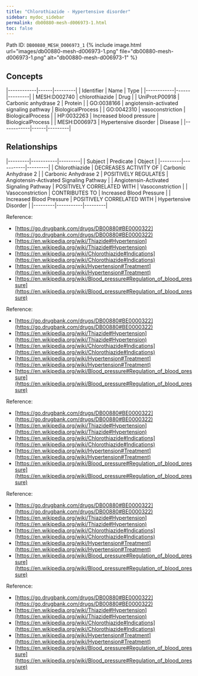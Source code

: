 ```yaml
---
title: "Chlorothiazide - Hypertensive disorder"
sidebar: mydoc_sidebar
permalink: db00880-mesh-d006973-1.html
toc: false 
---
```



Path ID: `DB00880_MESH_D006973_1`
{% include image.html url="images/db00880-mesh-d006973-1.png" file="db00880-mesh-d006973-1.png" alt="db00880-mesh-d006973-1" %}

## Concepts

|------------|------|---------|
| Identifier | Name | Type    |
|------------|------|---------|
| MESH:D002740 | chlorothiazide | Drug |
| UniProt:P00918 | Carbonic anhydrase 2 | Protein |
| GO:0038166 | angiotensin-activated signaling pathway | BiologicalProcess |
| GO:0042310 | vasoconstriction | BiologicalProcess |
| HP:0032263 | Increased blood pressure | BiologicalProcess |
| MESH:D006973 | Hypertensive disorder | Disease |
|------------|------|---------|

## Relationships

|---------|-----------|---------|
| Subject | Predicate | Object  |
|---------|-----------|---------|
| Chlorothiazide | DECREASES ACTIVITY OF | Carbonic Anhydrase 2 |
| Carbonic Anhydrase 2 | POSITIVELY REGULATES | Angiotensin-Activated Signaling Pathway |
| Angiotensin-Activated Signaling Pathway | POSITIVELY CORRELATED WITH | Vasoconstriction |
| Vasoconstriction | CONTRIBUTES TO | Increased Blood Pressure |
| Increased Blood Pressure | POSITIVELY CORRELATED WITH | Hypertensive Disorder |
|---------|-----------|---------|

Reference: 
  - [https://go.drugbank.com/drugs/DB00880#BE0000322](https://go.drugbank.com/drugs/DB00880#BE0000322)
  - [https://en.wikipedia.org/wiki/Thiazide#Hypertension](https://en.wikipedia.org/wiki/Thiazide#Hypertension)
  - [https://en.wikipedia.org/wiki/Chlorothiazide#Indications](https://en.wikipedia.org/wiki/Chlorothiazide#Indications)
  - [https://en.wikipedia.org/wiki/Hypertension#Treatment](https://en.wikipedia.org/wiki/Hypertension#Treatment)
  - [https://en.wikipedia.org/wiki/Blood_pressure#Regulation_of_blood_pressure](https://en.wikipedia.org/wiki/Blood_pressure#Regulation_of_blood_pressure)

Reference: 
  - [https://go.drugbank.com/drugs/DB00880#BE0000322](https://go.drugbank.com/drugs/DB00880#BE0000322)
  - [https://en.wikipedia.org/wiki/Thiazide#Hypertension](https://en.wikipedia.org/wiki/Thiazide#Hypertension)
  - [https://en.wikipedia.org/wiki/Chlorothiazide#Indications](https://en.wikipedia.org/wiki/Chlorothiazide#Indications)
  - [https://en.wikipedia.org/wiki/Hypertension#Treatment](https://en.wikipedia.org/wiki/Hypertension#Treatment)
  - [https://en.wikipedia.org/wiki/Blood_pressure#Regulation_of_blood_pressure](https://en.wikipedia.org/wiki/Blood_pressure#Regulation_of_blood_pressure)

Reference: 
  - [https://go.drugbank.com/drugs/DB00880#BE0000322](https://go.drugbank.com/drugs/DB00880#BE0000322)
  - [https://en.wikipedia.org/wiki/Thiazide#Hypertension](https://en.wikipedia.org/wiki/Thiazide#Hypertension)
  - [https://en.wikipedia.org/wiki/Chlorothiazide#Indications](https://en.wikipedia.org/wiki/Chlorothiazide#Indications)
  - [https://en.wikipedia.org/wiki/Hypertension#Treatment](https://en.wikipedia.org/wiki/Hypertension#Treatment)
  - [https://en.wikipedia.org/wiki/Blood_pressure#Regulation_of_blood_pressure](https://en.wikipedia.org/wiki/Blood_pressure#Regulation_of_blood_pressure)

Reference: 
  - [https://go.drugbank.com/drugs/DB00880#BE0000322](https://go.drugbank.com/drugs/DB00880#BE0000322)
  - [https://en.wikipedia.org/wiki/Thiazide#Hypertension](https://en.wikipedia.org/wiki/Thiazide#Hypertension)
  - [https://en.wikipedia.org/wiki/Chlorothiazide#Indications](https://en.wikipedia.org/wiki/Chlorothiazide#Indications)
  - [https://en.wikipedia.org/wiki/Hypertension#Treatment](https://en.wikipedia.org/wiki/Hypertension#Treatment)
  - [https://en.wikipedia.org/wiki/Blood_pressure#Regulation_of_blood_pressure](https://en.wikipedia.org/wiki/Blood_pressure#Regulation_of_blood_pressure)

Reference: 
  - [https://go.drugbank.com/drugs/DB00880#BE0000322](https://go.drugbank.com/drugs/DB00880#BE0000322)
  - [https://en.wikipedia.org/wiki/Thiazide#Hypertension](https://en.wikipedia.org/wiki/Thiazide#Hypertension)
  - [https://en.wikipedia.org/wiki/Chlorothiazide#Indications](https://en.wikipedia.org/wiki/Chlorothiazide#Indications)
  - [https://en.wikipedia.org/wiki/Hypertension#Treatment](https://en.wikipedia.org/wiki/Hypertension#Treatment)
  - [https://en.wikipedia.org/wiki/Blood_pressure#Regulation_of_blood_pressure](https://en.wikipedia.org/wiki/Blood_pressure#Regulation_of_blood_pressure)
